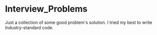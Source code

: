 # Interview_Problems
Just a collection of some good problem's solution. I tried my best to write Industry-standard code.
